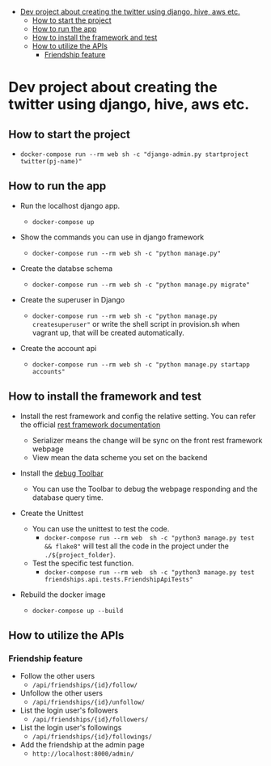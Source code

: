 - [Dev project about creating the twitter using django, hive, aws etc.](#dev-project-about-creating-the-twitter-using-django-hive-aws-etc)
  - [How to start the project](#how-to-start-the-project)
  - [How to run the app](#how-to-run-the-app)
  - [How to install the framework and test](#how-to-install-the-framework-and-test)
  - [How to utilize the APIs](#how-to-utilize-the-apis)
    - [Friendship feature](#friendship-feature)
# Dev project about creating the twitter using django, hive, aws etc.

## How to start the project
- `docker-compose run --rm web sh -c "django-admin.py startproject twitter(pj-name)"`

## How to run the app
- Run the localhost django app.
  - `docker-compose up`
- Show the commands you can use in django framework
  - `docker-compose run --rm web sh -c "python manage.py"`

- Create the databse schema
  - `docker-compose run --rm web sh -c "python manage.py migrate"`

- Create the superuser in Django
  - `docker-compose run --rm web sh -c "python manage.py createsuperuser"` or write the shell script in provision.sh when vagrant up, that will be created automatically.

- Create the account api
  - `docker-compose run --rm web sh -c "python manage.py startapp accounts"`

## How to install the framework and test 
- Install the rest framework and config the relative setting.
You can refer the official [rest framework documentation](https://www.django-rest-framework.org/tutorial/quickstart/) 
  - Serializer means the change will be sync on the front rest framework webpage
  - View mean the data scheme you set on the backend

- Install the [debug Toolbar](https://django-debug-toolbar.readthedocs.io/en/latest/installation.html)
  - You can use the Toolbar to debug the webpage responding and the database query time.
- Create the Unittest
  - You can use the unittest to test the code.
    - `docker-compose run --rm web  sh -c "python3 manage.py test && flake8"` will test all the code in the project under the `./${project_folder}`.
  - Test the specific test function.
    - ```docker-compose run --rm web  sh -c "python3 manage.py test friendships.api.tests.FriendshipApiTests"```
- Rebuild the docker image
  - `docker-compose up --build`

## How to utilize the APIs

### Friendship feature
- Follow the other users
  - ```/api/friendships/{id}/follow/```
- Unfollow the other users
  - ```/api/friendships/{id}/unfollow/```
- List the login user's followers
  - ```/api/friendships/{id}/followers/```
- List the login user's followings
  - ```/api/friendships/{id}/followings/```
- Add the friendship at the admin page
  - ```http://localhost:8000/admin/```